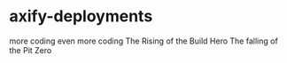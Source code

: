 # axify-deployments

more coding
even more coding
The Rising of the Build Hero
The falling of the Pit Zero